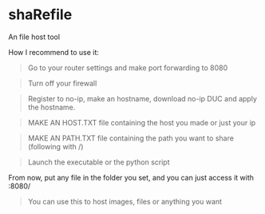 # shaRefile
An file host tool

How I recommend to use it:

> Go to your router settings and make port forwarding to 8080

> Turn off your firewall

> Register to no-ip, make an hostname, download no-ip DUC and apply the hostname.

> MAKE AN HOST.TXT file containing the host you made or just your ip

> MAKE AN PATH.TXT file containing the path you want to share (following with /)

> Launch the executable or the python script

From now, put any file in the folder you set, and you can just access it with <hostname>:8080/<filename>

> You can use this to host images, files or anything you want



